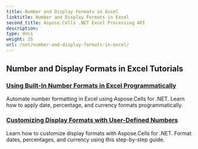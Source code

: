 ```yaml
---
title: Number and Display Formats in Excel
linktitle: Number and Display Formats in Excel
second_title: Aspose.Cells .NET Excel Processing API
description: 
type: docs
weight: 25
url: /net/number-and-display-formats-in-excel/
---
```


## Number and Display Formats in Excel Tutorials
### [Using Built-In Number Formats in Excel Programmatically](./using-built-in-number-formats/)
Automate number formatting in Excel using Aspose.Cells for .NET. Learn how to apply date, percentage, and currency formats programmatically.
### [Customizing Display Formats with User-Defined Numbers](./customizing-display-formats-with-user-defined-numbers/)
Learn how to customize display formats with Aspose.Cells for .NET. Format dates, percentages, and currency using this step-by-step guide.